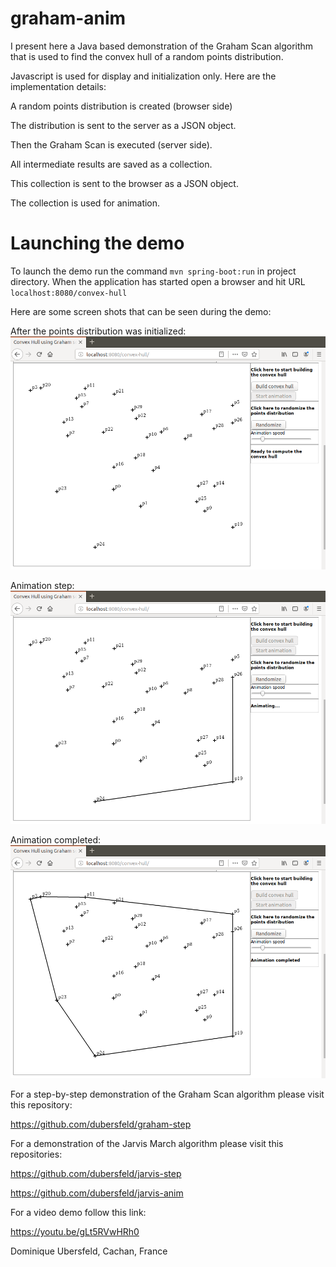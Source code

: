 # graham-anim
I present here a Java based demonstration of the Graham Scan algorithm that is used to find the convex hull of a random points distribution.

Javascript is used for display and initialization only. Here are the implementation details:

A random points distribution is created (browser side)

The distribution is sent to the server as a JSON object.

Then the Graham Scan is executed (server side).

All intermediate results are saved as a collection.

This collection is sent to the browser as a JSON object.

The collection is used for animation.

# Launching the demo
To launch the demo run the command `mvn spring-boot:run` in project directory. When the application has started open a browser and hit URL `localhost:8080/convex-hull`

Here are some screen shots that can be seen during the demo:

After the points distribution was initialized:
![alt text](images/initPoints.png "Points distribution initialized")

Animation step:
![alt text](images/animStep.png "Convex hull step")

Animation completed:
![alt text](images/animCompleted.png "Convex hull completed")

For a step-by-step demonstration of the Graham Scan algorithm please visit this repository:

https://github.com/dubersfeld/graham-step

For a demonstration of the Jarvis March algorithm please visit this repositories:

https://github.com/dubersfeld/jarvis-step

https://github.com/dubersfeld/jarvis-anim

For a video demo follow this link:

https://youtu.be/gLt5RVwHRh0


Dominique Ubersfeld, Cachan, France
